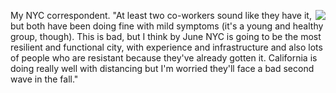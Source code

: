 <img src="http://scripting.com/images/2019/07/03/kentBrockman.png" border="0" align="right">My NYC correspondent. "At least two co-workers sound like they have it, but both have been doing fine with mild symptoms (it's a young and healthy group, though). This is bad, but I think by June NYC is going to be the most resilient and functional city, with experience and infrastructure and also lots of people who are resistant because they've already gotten it. California is doing really well with distancing but I'm worried they'll face a bad second wave in the fall."
